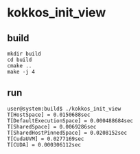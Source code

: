 # kokkos_init_view

## build
```
mkdir build
cd build
cmake ..
make -j 4
```

## run
```
user@system:build$ ./kokkos_init_view
T[HostSpace] = 0.0150688sec
T[DefaultExecutionSpace] = 0.000488684sec
T[SharedSpace] = 0.0069286sec
T[SharedHostPinnedSpace] = 0.0208152sec
T[CudaUVM] = 0.0277169sec
T[CUDA] = 0.000306112sec
```
